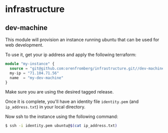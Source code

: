 # infrastructure

## dev-machine

This module will provision an instance running ubuntu that can be used for web development. 

To use it, get your ip address and apply the following terraform:

```terraform
module "my-instance" {
  source = "git@github.com:orenfromberg/infrastructure.git//dev-machine?ref=tags/v0.0.1"
  my-ip = "71.104.71.56"
  name  = "my-dev-machine"
}
```
Make sure you are using the desired tagged release.

Once it is complete, you'll have an identity file `identity.pem` (and `ip_address.txt`) in your local directory.

Now ssh to the instance using the following command:
```sh
$ ssh -i identity.pem ubuntu@$(cat ip_address.txt)
```
